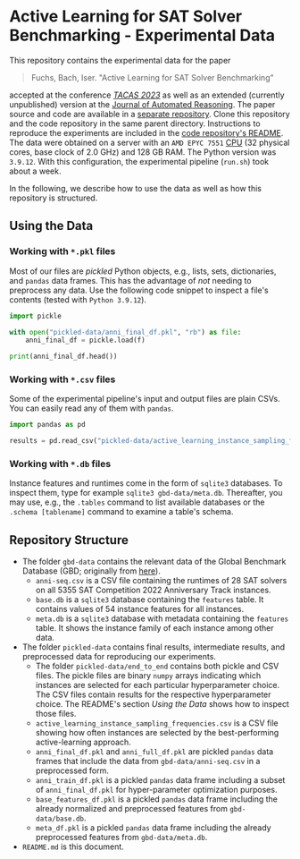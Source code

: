# Active Learning for SAT Solver Benchmarking - Experimental Data

This repository contains the experimental data for the paper

> Fuchs, Bach, Iser. "Active Learning for SAT Solver Benchmarking"

accepted at the conference [*TACAS 2023*](https://etaps.org/2023/tacas) as well as an extended (currently unpublished) version at the [Journal of Automated Reasoning](https://link.springer.com/journal/10817).
The paper source and code are available in a [separate repository](https://github.com/mathefuchs/al-for-sat-solver-benchmarking).
Clone this repository and the code repository in the same parent directory.
Instructions to reproduce the experiments are included in the [code repository's README](https://github.com/mathefuchs/al-for-sat-solver-benchmarking).
The data were obtained on a server with an `AMD EPYC 7551` [CPU](https://www.amd.com/en/products/cpu/amd-epyc-7551) (32 physical cores, base clock of 2.0 GHz) and 128 GB RAM.
The Python version was `3.9.12`.
With this configuration, the experimental pipeline (`run.sh`) took about a week.

In the following, we describe how to use the data as well as how this repository is structured.

## Using the Data

### Working with `*.pkl` files

Most of our files are *pickled* Python objects, e.g., lists, sets, dictionaries, and `pandas` data frames.
This has the advantage of *not* needing to preprocess any data.
Use the following code snippet to inspect a file's contents (tested with `Python 3.9.12`).

``` python
import pickle

with open("pickled-data/anni_final_df.pkl", "rb") as file:
    anni_final_df = pickle.load(f)

print(anni_final_df.head())
```

### Working with `*.csv` files

Some of the experimental pipeline's input and output files are plain CSVs.
You can easily read any of them with `pandas`.

``` python
import pandas as pd

results = pd.read_csv("pickled-data/active_learning_instance_sampling_frequencies.csv")
```

### Working with `*.db` files

Instance features and runtimes come in the form of `sqlite3` databases.
To inspect them, type for example `sqlite3 gbd-data/meta.db`.
Thereafter, you may use, e.g., the `.tables` command to list available databases or the `.schema [tablename]` command to examine a table's schema.

## Repository Structure

* The folder `gbd-data` contains the relevant data of the Global Benchmark Database (GBD; originally from [here](https://git.scc.kit.edu/fv2117/gbd-data)).
  * `anni-seq.csv` is a CSV file containing the runtimes of 28 SAT solvers on all 5355 SAT Competition 2022 Anniversary Track instances.
  * `base.db` is a `sqlite3` database containing the `features` table. It contains values of 54 instance features for all instances.
  * `meta.db` is a `sqlite3` database with metadata containing the `features` table. It shows the instance family of each instance among other data.
* The folder `pickled-data` contains final results, intermediate results, and preprocessed data for reproducing our experiments.
  * The folder `pickled-data/end_to_end` contains both pickle and CSV files. The pickle files are binary `numpy` arrays indicating which instances are selected for each particular hyperparameter choice. The CSV files contain results for the respective hyperparameter choice. The README's section *Using the Data* shows how to inspect those files.
  * `active_learning_instance_sampling_frequencies.csv` is a CSV file showing how often instances are selected by the best-performing active-learning approach.
  * `anni_final_df.pkl` and `anni_full_df.pkl` are pickled `pandas` data frames that include the data from `gbd-data/anni-seq.csv` in a preprocessed form.
  * `anni_train_df.pkl` is a pickled `pandas` data frame including a subset of `anni_final_df.pkl` for hyper-parameter optimization purposes.
  * `base_features_df.pkl` is a pickled `pandas` data frame including the already normalized and preprocessed features from `gbd-data/base.db`.
  * `meta_df.pkl` is a pickled `pandas` data frame including the already preprocessed features from `gbd-data/meta.db`.
* `README.md` is this document.
